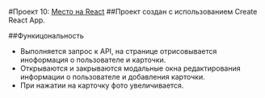 #Проект 10: [Место на React](https://sage-mage.github.io/mesto-react/)
##Проект создан с использованием Create React App.

##Функицональность
- Выполняется запрос к API, на странице отрисовывается иноформация о пользователе и карточки.
- Открываются и закрываются модальные окна редактирования информации о пользователе и добавления карточки.
- При нажатии на карточку фото увеличивается.